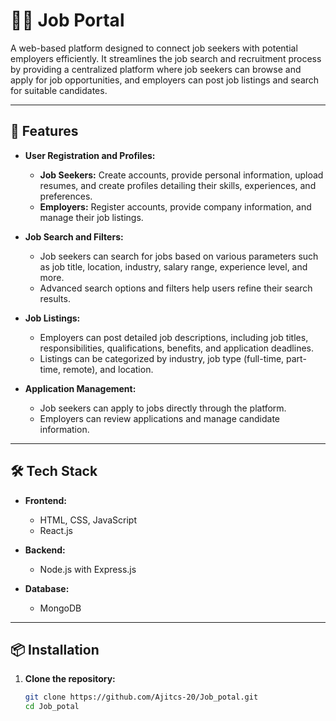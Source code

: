 # 🧑‍💼 Job Portal

A web-based platform designed to connect job seekers with potential employers efficiently. It streamlines the job search and recruitment process by providing a centralized platform where job seekers can browse and apply for job opportunities, and employers can post job listings and search for suitable candidates.

---

## 🚀 Features

- **User Registration and Profiles:**
  - **Job Seekers:** Create accounts, provide personal information, upload resumes, and create profiles detailing their skills, experiences, and preferences.
  - **Employers:** Register accounts, provide company information, and manage their job listings.

- **Job Search and Filters:**
  - Job seekers can search for jobs based on various parameters such as job title, location, industry, salary range, experience level, and more.
  - Advanced search options and filters help users refine their search results.

- **Job Listings:**
  - Employers can post detailed job descriptions, including job titles, responsibilities, qualifications, benefits, and application deadlines.
  - Listings can be categorized by industry, job type (full-time, part-time, remote), and location.

- **Application Management:**
  - Job seekers can apply to jobs directly through the platform.
  - Employers can review applications and manage candidate information.

---

## 🛠️ Tech Stack

- **Frontend:**
  - HTML, CSS, JavaScript
  - React.js

- **Backend:**
  - Node.js with Express.js

- **Database:**
  - MongoDB

---

## 📦 Installation

1. **Clone the repository:**
   ```bash
   git clone https://github.com/Ajitcs-20/Job_potal.git
   cd Job_potal
